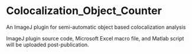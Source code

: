# Colocalization_Object_Counter
An ImageJ plugin for semi-automatic object based colocalization analysis

ImageJ plugin source code, Microsoft Excel macro file, and Matlab script will be uploaded post-publication.
